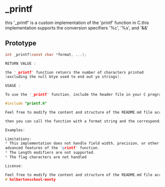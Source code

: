 # _printf

this '_printf' is a custom implementation of the 'printf' function in C.this implementation supports the conversion specifiers '%c', '%s', and '&&'

## Prototype

```c
int _printf(const char *format, ...);

RETURN VALUE :

the '_printf' function retunrs the number of characters printed
(excluding the null btye used to end out yo strings).

USAGE :

To use the '_printf' function, include the header file in your C program:

#include "printf.h"

Feel free to modify the content and structure of the README.md file according to your specific needs.

then you can call the function with a format string and the corresponding arguments:

Examples:

Limitations:
* This implementation does not handle field width, precision, or other
advanced features of the 'printf' function.
* The Length modifiers are not supported.
* The flag characters are not handled

License:

Feel free to modify the content and structure of the README.md file according to your specific needs.
# holbertonschool-monty
